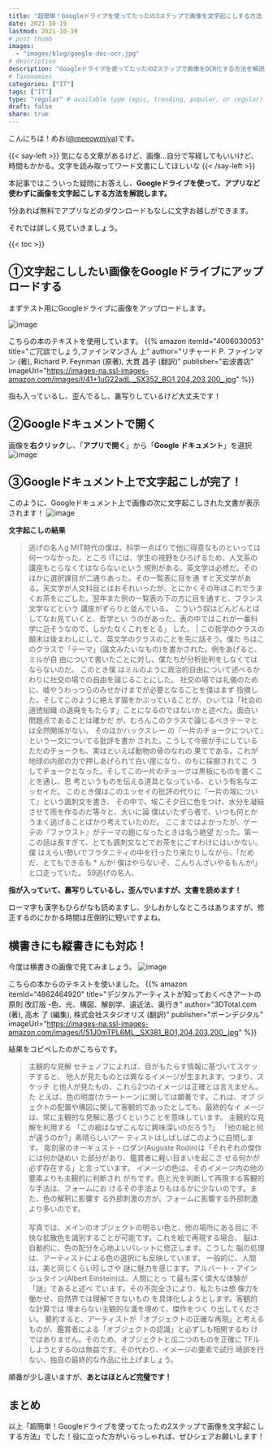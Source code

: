 ```yaml
---
title: "超簡単！Googleドライブを使ってたったの3ステップで画像を文字起こしする方法【アプリ不要｜文章読み取り｜パソコン｜時短｜無料｜1分でできる|OCR|ワード】"
date: 2021-10-19
lastmod: 2021-10-19
# post thumb
images:
  - "images/blog/google-doc-ocr.jpg"
# description
description: "Googleドライブを使ってたったの2ステップで画像をOCR化する方法を解説します。"
# Taxonomies
categories: ["IT"]
tags: ["IT"]
type: "regular" # available type (epic, trending, popular, or regular)
draft: false
share: true
---
```


こんにちは！めお(<u><a href="https://twitter.com/meeowmiya" target="_blank">@meeowmiya</a></u>)です。

{{< say-left >}}
気になる文章があるけど、画像...自分で写経してもいいけど、時間もかかる。文字を読み取ってワード文書にしてほしいな
{{< /say-left >}}

本記事ではこういった疑問にお答えし、<span class="keiko-red">**Googleドライブを使って、アプリなど使わずに画像を文字起こしする方法を解説します。**</span>

1分あれば無料でアプリなどのダウンロードもなしに文字お越しができます。

それでは詳しく見ていきましょう。

{{< toc >}}

## ①文字起こししたい画像をGoogleドライブにアップロードする

まずテスト用にGoogleドライブに画像をアップロードします。

![image](../../images/blog-content/google-doc-ocr-1.jpg#center)

こちらの本のテキストを使用しています。
{{% amazon 
  itemId="4006030053"
  title="ご冗談でしょう,ファインマンさん 上"
  author="リチャード P. ファインマン  (著), Richard P. Feynman (原著), 大貫 昌子 (翻訳)"
  publisher="岩波書店"
  imageUrl="https://images-na.ssl-images-amazon.com/images/I/41+1uG22adL._SX352_BO1,204,203,200_.jpg"
%}}

指も入っているし、歪んでるし、裏写りしているけど大丈夫です！

## ②Googleドキュメントで開く

画像を**右クリック**し、「**アプリで開く**」から「**Google ドキュメント**」を選択
![image](../../images/blog-content/google-doc-ocr-2.jpg#center)


## ③Googleドキュメント上で文字起こしが完了！

このように、Googleドキュメント上で画像の次に文字起こしされた文書が表示されます！
![image](../../images/blog-content/google-doc-ocr-3.jpg#center)

<span class="keiko-red">**文字起こしの結果**</span>

> 逃げの名人g
MIT時代の僕は、科学一点ばりで他に得意なものといっては何一つなかった。ところ
ITには、学生の視野をひろげるため、人文系の講座もとらなくてはならないという 規則がある。英文学は必修だ。そのほかに選択課目が二通りあった。その一覧表に目を通 すと天文学がある。天文学が人文科目とはおそれいったが、とにかくその年はこれでうま くお茶をにごした。翌年また例の一覧表の下の方に目を通すと、フランス文学などという
講座がずらりと並んでいる。 こういう奴はどんどんとばしてなお見ていくと、哲学とい うのがあった。表の中ではこれが一番科学に近そうなので、しかたなくこれをとる」 した。
| この哲学のクラスの顛末は後まわしにして、英文学のクラスのことを先に話そう。僕た ちはこのクラスで「テーマ」(論文みたいなもの)を書かされた。例をあげると、ミルが自 由について書いたことに対し、僕たちが分析批判をしなくてはならないのだ。 このとき僕 はミルのように政治的自由について述べるかわりに社交の場での自由を論じることにした。
社交の場では礼儀のために、嘘やうわっつらのみせかけまでが必要となることを僕はまず 指摘した。そしてこのように絶えず猫をかぶっていることが、ひいては「社会の道徳組織 の退廃をもたらす」ことになるのではないかと述べた。面白い問題点であることは確かだ が、むろんこのクラスで論じるべきテーマとは全然関係がない。
そのほかハックスレー の『一片のチョークについて』という一文についてる批評を書か された。こうして今彼が手にしているただのチョークも、実はといえば動物の骨のなれの 果てである。これが地球の内部の力で押しあげられて白い崖になり、のちに採掘されてこ うしてチョークとなった。そしてこの一片のチョークは黒板にものを書くことを通し、思 考というものを伝える道具となっている、という有名なエッセイだ。
このとき僕はこのエッセイの批評の代りに『一片の埃について』という諷刺文を書き、 その中で、埃こそ夕日に色をつけ、水分を凝結させて雨を作るのだ等々と、大いに論 僕はいたずら者で、いつも何とかうまく逃げることばかり考えていたのだ。
ここまではよかったが、ゲーテの『ファウスト』がテーマの題になったときは名う絶望 だった。第一この話は長すぎて、とても諷刺文などでお茶をにごすわけにはいかない。僕
はえらい勢いでフラタニティの中を行ったり来たりしながら、「だめだ、とてもできるも * んか! 僕はやらないぞ、こんりんざいやるもんか!」と口走っていた。
59逃げの名人、


<span class="keiko-red">**指が入っていて、裏写りしているし、歪んでいますが、文書を読めます！**</span>

ローマ字も漢字もひらがなも読めますし、少しおかしなところはありますが、修正するのにかかる時間は圧倒的に短いですよね。

## 横書きにも縦書きにも対応！

今度は横書きの画像で見てみましょう。
![image](../../images/blog-content/google-doc-ocr-4.jpg#center)

こちらの本からのテキストを使いました。
{{% amazon 
  itemId="4862464920"
  title="デジタルアーティストが知っておくべきアートの原則 改訂版 -色、光、構図、解剖学、遠近法、奥行き"
  author="3DTotal.com (著), 高木 了 (編集), 株式会社スタジオリズ (翻訳)"
  publisher="ボーンデジタル"
  imageUrl="https://images-na.ssl-images-amazon.com/images/I/51J0mTPL6ML._SX381_BO1,204,203,200_.jpg"
%}}

結果をコピペしたのがこちらです。

> 主観的な見解 セチェノフによれば、目がもたらす情報に基づいてスケッチすると、 他人が見たものとは異なるイメージが生まれます。つまり、スケッチ と他人が見たもの、これら2つのイメージは正確とは言えません。た とえば、色の明度(カラートーン)に関しては顕著です。これは、オブ ジェクトの配置や構図に関して客観的であったとしても、最終的なイ メージは、常に主観的な見解に基づくということを意味しています。
主観的な見解を利用する 「この絵はなぜこんなに興味深いのだろう?」 「他の絵と何が違うのか?」素晴らしいアー ティストはしばしばこのように自問します。 彫刻家のオーギュスト・ロダン(Auguste Rodin)は「それぞれの傑作には何か謎めい た部分があり、鑑賞者に軽い目まいを起こさ せる何かが必ず存在する」と言っています。
イメージの色は、そのイメージ内の他の要素よりも主観的に判断され がちです。色と光を判断して再現する客観的な手法は、フォームにお けるその手法よりもはるかに少ないのです。また、色の解釈に影響す る外部刺激の方が、フォームに影響する外部刺激より多いのです。<br><br>
写真では、メインのオブジェクトの明るい色と、他の場所にある目に 不快な拡散色を識別することが可能です。これを絵で再現する場合、 脳は自動的に、色の配分を心地よいパレットに修正します。こうした 脳の処理は、アーティストによる色の選択にも反映しています。
一般的に、人間は、美と同じくらい珍しさや 謎に魅力を感じます。アルバート・アイン シュタイン(Albert Einstein)は、人間にとっ て最も深く偉大な体験が「謎」であると述べ ています。その不完全さにより、私たちは想 像力を働かせ、自然界では理解できないもの を具体化しようとします。客観的な計算では 埋まらない主観的な溝を埋めて、傑作をつく り出してください。
要約すると、アーティストが「オブジェクトの正確な再現」と考える ものが、鑑賞者による「オブジェクトの認識」と必ずしも相関するわ けではありません。そのため、オブジェクトと瓜二つのものを正確に TFルしようとするのは無益です。その代わり、イメージの要素で試行 埼誤を行ない、独自の最終的な作品に仕上げましょう。



順番が少し違いますが、<span class="keiko-red">**あとはほとんど完璧です！**</span>

## まとめ

以上「超簡単！Googleドライブを使ってたったの2ステップで画像を文字起こしする方法」でした！役に立った方がいらっしゃれば、ぜひシェアお願いします！